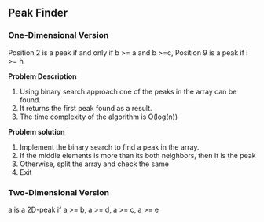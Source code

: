 ## Peak Finder
### One-Dimensional Version
Position 2 is a peak if and only if b >= a and b >=c, Position 9 is a peak if i >= h

**Problem Description**
1. Using binary search approach one of the peaks in the array can be found.
2. It returns the first peak found as a result.
3. The time complexity of the algorithm is O(log(n))

**Problem solution**
1. Implement the binary search to find a peak in the array.
2. If the middle elements is more than its both neighbors, then it is the peak
3. Otherwise, split the array and check the same
4. Exit

### Two-Dimensional Version

a is a 2D-peak if a >= b, a >= d, a >= c, a >= e

 
